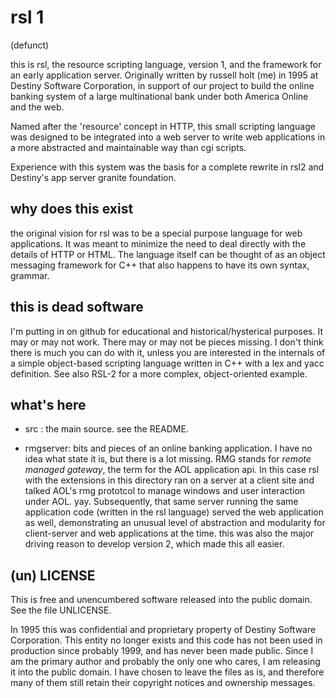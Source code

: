 # rsl 1

(defunct)

this is rsl, the resource scripting language, version 1, and the framework for an early application
server. Originally written by russell holt (me) in 1995 at Destiny Software Corporation, in support
of our project to build the online banking system of a large multinational bank under both America
Online and the web.

Named after the 'resource' concept in HTTP, this small scripting language was designed to be
integrated into a web server to write web applications in a more abstracted and maintainable way
than cgi scripts.

Experience with this system was the basis for a complete rewrite in rsl2 and Destiny's app server
granite foundation.

## why does this exist

the original vision for rsl was to be a special purpose language for web applications. It was meant
to minimize the need to deal directly with the details of HTTP or HTML. The language itself can be
thought of as an object messaging framework for C++ that also happens to have its own syntax,
grammar.

## this is dead software

I'm putting in on github for educational and historical/hysterical purposes. It may or may not work.
There may or may not be pieces missing. I don't think there is much you can do with it, unless you
are interested in the internals of a simple object-based scripting language written in C++ with a
lex and yacc definition.  See also RSL-2 for a more complex, object-oriented example.

## what's here

- src : the main source. see the README.

- rmgserver: bits and pieces of an online banking application. I have no idea what state it is, but
  there is a lot missing. RMG stands for _remote managed gateway_, the term for the AOL application
  api.  In this case rsl with the extensions in this directory ran on a server at a client site and
  talked AOL's rmg prototcol to manage windows and user interaction under AOL. yay. Subsequently,
  that same server running the same application code (written in the rsl language) served the web
  application as well, demonstrating an unusual level of abstraction and modularity for
  client-server and web applications at the time. this was also the major driving reason to develop
  version 2, which made this all easier.

## (un) LICENSE

This is free and unencumbered software released into the public domain. See the file UNLICENSE.

In 1995 this was confidential and proprietary property of Destiny Software Corporation. This entity
no longer exists and this code has not been used in production since probably 1999, and has never
been made public. Since I am the primary author and probably the only one who cares, I am releasing
it into the public domain.  I have chosen to leave the files as is, and therefore many of them still
retain their copyright notices and ownership messages.


